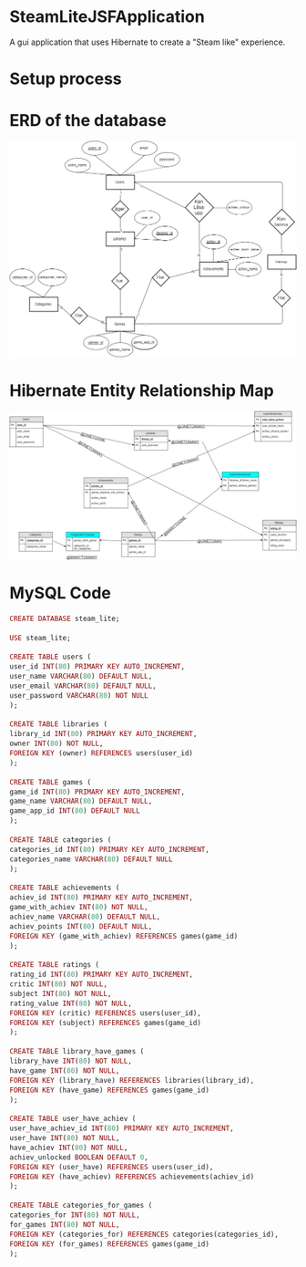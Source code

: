 # SteamLiteJSFApplication
A gui application that uses Hibernate to create a "Steam like" experience.
# Setup process


# ERD of the database
![Steamlite ERD](https://github.com/Wedsa95/HibernateSteamLite/blob/master/SteamLite/img/SteamSkinERD.jpg)

# Hibernate Entity Relationship Map
![Steamlite ERM](https://github.com/Wedsa95/HibernateSteamLite/blob/master/SteamLite/img/SteamSkinHR.jpg)

# MySQL Code
```ruby
CREATE DATABASE steam_lite;

USE steam_lite;

CREATE TABLE users (
user_id INT(80) PRIMARY KEY AUTO_INCREMENT,
user_name VARCHAR(80) DEFAULT NULL, 
user_email VARCHAR(80) DEFAULT NULL,
user_password VARCHAR(80) NOT NULL
);

CREATE TABLE libraries (
library_id INT(80) PRIMARY KEY AUTO_INCREMENT,
owner INT(80) NOT NULL,
FOREIGN KEY (owner) REFERENCES users(user_id)
);

CREATE TABLE games (
game_id INT(80) PRIMARY KEY AUTO_INCREMENT,
game_name VARCHAR(80) DEFAULT NULL,
game_app_id INT(80) DEFAULT NULL
);

CREATE TABLE categories (
categories_id INT(80) PRIMARY KEY AUTO_INCREMENT,
categories_name VARCHAR(80) DEFAULT NULL
);

CREATE TABLE achievements (
achiev_id INT(80) PRIMARY KEY AUTO_INCREMENT,
game_with_achiev INT(80) NOT NULL,
achiev_name VARCHAR(80) DEFAULT NULL, 
achiev_points INT(80) DEFAULT NULL,
FOREIGN KEY (game_with_achiev) REFERENCES games(game_id)
);

CREATE TABLE ratings (
rating_id INT(80) PRIMARY KEY AUTO_INCREMENT,
critic INT(80) NOT NULL,
subject INT(80) NOT NULL,
rating_value INT(80) NOT NULL,
FOREIGN KEY (critic) REFERENCES users(user_id),
FOREIGN KEY (subject) REFERENCES games(game_id)
);

CREATE TABLE library_have_games (
library_have INT(80) NOT NULL,
have_game INT(80) NOT NULL,
FOREIGN KEY (library_have) REFERENCES libraries(library_id),
FOREIGN KEY (have_game) REFERENCES games(game_id)
);

CREATE TABLE user_have_achiev (
user_have_achiev_id INT(80) PRIMARY KEY AUTO_INCREMENT,
user_have INT(80) NOT NULL,
have_achiev INT(80) NOT NULL,
achiev_unlocked BOOLEAN DEFAULT 0,
FOREIGN KEY (user_have) REFERENCES users(user_id),
FOREIGN KEY (have_achiev) REFERENCES achievements(achiev_id)
);

CREATE TABLE categories_for_games (
categories_for INT(80) NOT NULL,
for_games INT(80) NOT NULL,
FOREIGN KEY (categories_for) REFERENCES categories(categories_id),
FOREIGN KEY (for_games) REFERENCES games(game_id)
);
```
